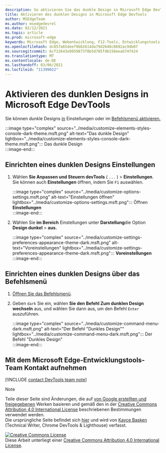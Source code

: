 ```yaml
---
description: So aktivieren Sie das dunkle Design in Microsoft Edge DevTools.
title: Aktivieren des dunklen Designs in Microsoft Edge DevTools
author: MSEdgeTeam
ms.author: msedgedevrel
ms.date: 02/12/2021
ms.topic: article
ms.prod: microsoft-edge
keywords: Microsoft Edge, Webentwicklung, F12-Tools, Entwicklungstools
ms.openlocfilehash: dc857a65deef9b62614da79d2648c8b92ac9db07
ms.sourcegitcommit: 6cf12643e9959873f8b5d785fd6158eeab74f424
ms.translationtype: MT
ms.contentlocale: de-DE
ms.lasthandoff: 03/06/2021
ms.locfileid: "11399022"
---
```

<!-- Copyright Kayce Basques 

   Licensed under the Apache License, Version 2.0 (the "License");
   you may not use this file except in compliance with the License.
   You may obtain a copy of the License at

       https://www.apache.org/licenses/LICENSE-2.0

   Unless required by applicable law or agreed to in writing, software
   distributed under the License is distributed on an "AS IS" BASIS,
   WITHOUT WARRANTIES OR CONDITIONS OF ANY KIND, either express or implied.
   See the License for the specific language governing permissions and
   limitations under the License.  -->

# <a name="enable-dark-theme-in-microsoft-edge-devtools"></a>Aktivieren des dunklen Designs in Microsoft Edge DevTools  

Sie können dunkle Designs [in](#set-up-dark-theme-from-settings) Einstellungen oder im [Befehlsmenü aktivieren.](#set-up-dark-theme-from-the-command-menu)  

:::image type="complex" source="../media/customize-elements-styles-console-dark-theme.msft.png" alt-text="Das dunkle Design" lightbox="../media/customize-elements-styles-console-dark-theme.msft.png":::
   Das dunkle Design  
:::image-end:::  

## <a name="set-up-dark-theme-from-settings"></a>Einrichten eines dunklen Designs Einstellungen  

1.  Wählen **Sie Anpassen und Steuern devTools** \( `...` \) > **Einstellungen**.  Sie können auch **Einstellungen** öffnen, indem Sie `F1` auswählen.  
    
    :::image type="complex" source="../media/customize-options-settings.msft.png" alt-text="Einstellungen öffnen" lightbox="../media/customize-options-settings.msft.png":::
       Öffnen **Einstellungen**  
    :::image-end:::  

1.  Wählen Sie **im Bereich** Einstellungen unter **Darstellung**die Option **Design dunkel**  >  **aus.**  
    
    :::image type="complex" source="../media/customize-settings-preferences-appearance-theme-dark.msft.png" alt-text="Voreinstellungen" lightbox="../media/customize-settings-preferences-appearance-theme-dark.msft.png":::
       **Voreinstellungen**  
    :::image-end:::  

## <a name="set-up-dark-theme-from-the-command-menu"></a>Einrichten eines dunklen Designs über das Befehlsmenü  

1.  [Öffnen Sie das Befehlsmenü][DevtoolsCommandMenu].  
1.  Geben `dark` Sie ein, wählen **Sie den Befehl Zum dunklen Design wechseln** aus, und wählen Sie dann aus, um den Befehl `Enter` auszuführen.  
    
    :::image type="complex" source="../media/customize-command-menu-dark.msft.png" alt-text="Der Befehl "Dunkles Design"" lightbox="../media/customize-command-menu-dark.msft.png":::
       Der Befehl "Dunkles Design"  
    :::image-end:::  
    
## <a name="getting-in-touch-with-the-microsoft-edge-devtools-team"></a>Mit dem Microsoft Edge-Entwicklungstools-Team Kontakt aufnehmen  

[!INCLUDE [contact DevTools team note](../includes/contact-devtools-team-note.md)]  

<!-- links -->  

[DevtoolsCommandMenu]: ../command-menu/index.md "Befehlsmenü | Microsoft Docs"  

> [!NOTE]
> Teile dieser Seite sind Änderungen, die auf [von Google erstellten und freigegebenen][GoogleSitePolicies] Werken basieren und gemäß den in der [Creative Commons Attribution 4.0 International License][CCA4IL] beschriebenen Bestimmungen verwendet werden.  
> Die ursprüngliche Seite befindet sich [hier](https://developers.google.com/web/tools/chrome-devtools/customize/dark-theme) und wird von [Kayce Basken][KayceBasques] \(Technical Writer, Chrome DevTools \& Lighthouse\) verfasst.  

[![Creative Commons License][CCby4Image]][CCA4IL]  
Diese Arbeit unterliegt einer [Creative Commons Attribution 4.0 International License][CCA4IL].  

[CCA4IL]: https://creativecommons.org/licenses/by/4.0  
[CCby4Image]: https://i.creativecommons.org/l/by/4.0/88x31.png  
[GoogleSitePolicies]: https://developers.google.com/terms/site-policies  
[KayceBasques]: https://developers.google.com/web/resources/contributors/kaycebasques  
